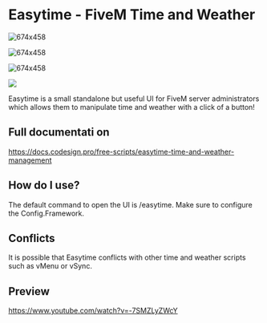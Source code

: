 # Easytime - FiveM Time and Weather

![674x458](https://i.imgur.com/cHwhpau.png)

![674x458](https://i.imgur.com/PimVsrU.png)

![674x458](https://i.imgur.com/9kUB0Z7.png)

![](https://i.creativecommons.org/l/by-nc-sa/4.0/80x15.png)


Easytime is a small standalone but useful UI for FiveM server administrators which allows them to manipulate time and weather with a click of a button!


## Full documentati on

https://docs.codesign.pro/free-scripts/easytime-time-and-weather-management

## How do I use?

The default command to open the UI is /easytime. Make sure to configure the Config.Framework.

## Conflicts

It is possible that Easytime conflicts with other time and weather scripts such as vMenu or vSync.

## Preview

https://www.youtube.com/watch?v=-7SMZLyZWcY
